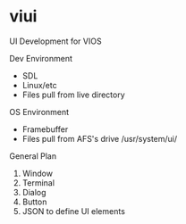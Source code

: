 # viui
UI Development for VIOS

Dev Environment
* SDL
* Linux/etc
* Files pull from live directory

OS Environment
* Framebuffer
* Files pull from AFS's drive /usr/system/ui/

General Plan
1. Window
2. Terminal
3. Dialog
4. Button
5. JSON to define UI elements